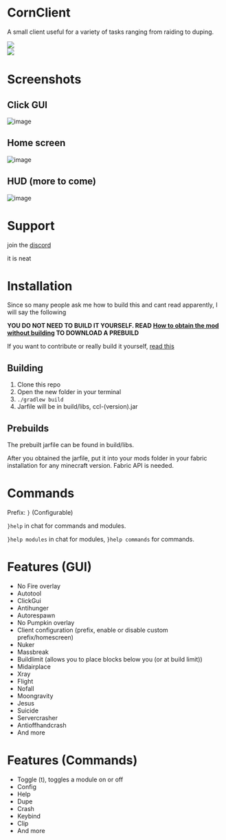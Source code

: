 # CornClient
A small client useful for a variety of tasks ranging from raiding to duping.

<img src="https://img.shields.io/github/stars/AriliusClient/Cornos?color=000000&style=for-the-badge" /><br>
<img src="https://img.shields.io/github/downloads/AriliusClient/Cornos/total?color=000000&style=for-the-badge&label=Downloads%20via%20releases">

# Screenshots

## Click GUI

![image](https://user-images.githubusercontent.com/80022388/110660734-250b4200-81c4-11eb-9a47-f1ba6be19d60.png)

## Home screen

![image](https://user-images.githubusercontent.com/80022388/110660767-2dfc1380-81c4-11eb-8d29-88f73da43bd2.png)

## HUD (more to come)

![image](https://user-images.githubusercontent.com/80022388/110660817-3bb19900-81c4-11eb-9027-b2337b096101.png)

# Support

join the [discord](https://discord.gg/9ZwmhUDE5w)

it is neat

# Installation

Since so many people ask me how to build this and cant read apparently, I will say the following

**YOU DO NOT NEED TO BUILD IT YOURSELF.
READ [How to obtain the mod without building](https://github.com/AriliusClient/CornClient/wiki/How-to-obtain-the-mod-without-building%3F)
TO DOWNLOAD A PREBUILD**

If you want to contribute or really build it
yourself, [read this](https://github.com/AriliusClient/CornClient/wiki/Building-and-contributing)

## Building
1. Clone this repo
2. Open the new folder in your terminal
3. `./gradlew build`
4. Jarfile will be in build/libs, ccl-(version).jar

## Prebuilds

The prebuilt jarfile can be found in build/libs.

After you obtained the jarfile, put it into your mods folder in your fabric installation for any minecraft version.
Fabric API is needed.

# Commands

Prefix: `}` (Configurable)

`}help` in chat for commands and modules.

`}help modules` in chat for modules, `}help commands` for commands.

# Features (GUI)

- No Fire overlay
- Autotool
- ClickGui
- Antihunger
- Autorespawn
- No Pumpkin overlay
- Client configuration (prefix, enable or disable custom prefix/homescreen)
- Nuker
- Massbreak
- Buildlimit (allows you to place blocks below you (or at build limit))
- Midairplace
- Xray
- Flight
- Nofall
- Moongravity
- Jesus
- Suicide
- Servercrasher
- Antioffhandcrash
- And more

# Features (Commands)

- Toggle (t), toggles a module on or off
- Config
- Help
- Dupe
- Crash
- Keybind
- Clip
- And more
